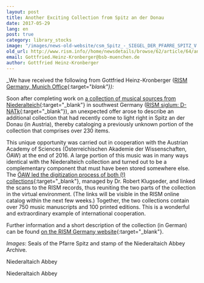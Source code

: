 ```yaml
---
layout: post
title: Another Exciting Collection from Spitz an der Donau
date: 2017-05-29
lang: en
post: true
category: library_stocks
image: "/images/news-old-website/csm_Spitz_-_SIEGEL_DER_PFARRE_SPITZ_V.O.M.B_B01_gross_28fbdb2060.jpg"
old_url: http://www.rism.info//home/newsdetails/browse/62/article/64/another-exciting-collection-from-spitz-an-der-donau.html
email: Gottfried.Heinz-Kronberger@bsb-muenchen.de
author: Gottfried Heinz-Kronberger
---
```



_We have received the following from Gottfried Heinz-Kronberger ([RISM Germany, Munich Office](http://de.rism.info/de/home.html){:target="_blank"}):_

Soon after completing work on [a collection of musical sources from Niederalteich](/rediscovered/2016/06/20/an-exciting-collection.html){:target="_blank"} in southwest Germany ([RISM siglum: D-NATk](https://opac.rism.info/search?View=rism&siglum=D-NATk){:target="_blank"}), an unexpected offer arose to describe an additional collection that had recently come to light right in Spitz an der Donau (in Austria), thereby cataloging a previously unknown portion of the collection that comprises over 230 items.

This unique opportunity was carried out in cooperation with the Austrian Academy of Sciences (Österreichischen Akademie der Wissenschaften, ÖAW) at the end of 2016. A large portion of this music was in many ways identical with the Niederalteich collection and turned out to be a complementary component that must have been stored somewhere else. The [ÖAW led the digitization process of both (!) collections](http://www.digital-musicology.at/de-at/spitz.html){:target="_blank"}, managed by Dr. Robert Klugseder, and linked the scans to the RISM records, thus reuniting the two parts of the collection in the virtual environment. (The links will be visible in the RISM online catalog within the next few weeks.) Together, the two collections contain over 750 music manuscripts and 100 printed editions. This is a wonderful and extraordinary example of international cooperation.

Further information and a short description of the collection (in German) can be found [on the RISM Germany website](http://de.rism.info/de/liste-aller-fundorte/niederalteich-benediktinerabtei-st-mauritius.html){:target="_blank"}.

_Images_: Seals of the Pfarre Spitz and stamp of the Niederaltaich Abbey Archive.

Niederaltaich Abbey

Niederaltaich Abbey







<script type="text/javascript">var switchTo5x=true;</script><script type="text/javascript" src="http://w.sharethis.com/button/buttons.js"></script><script type="text/javascript">stLight.options({publisher: "9b601438-1ce1-49d8-bfd7-9cff5df54c17", doNotHash: false, doNotCopy: false, hashAddressBar: false});</script>
